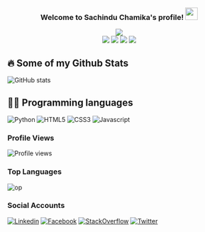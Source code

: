 <h3 align="center">
  Welcome to Sachindu Chamika's profile!
  <img src="https://media.giphy.com/media/hvRJCLFzcasrR4ia7z/giphy.gif" width="28">
</h3>
<p align="center">
  <img src="https://readme-typing-svg.herokuapp.com?color=%23F71A3C&center=true&vCenter=true&lines=Self+Taught+Programmer;Competitive+Programming+Enthusiast"><br>
  <a href="https://www.linkedin.com/in/joybiswas389"><img src="https://img.shields.io/badge/LinkedIn-0077B5?style=for-the-badge&logo=linkedin&logoColor=white"></a>
  <a href="https://www.twitter.com/joybiswas389"><img src="https://img.shields.io/badge/Twitter-1DA1F2?style=for-the-badge&logo=twitter&logoColor=white"></a>
  <a href="https://t.me/JoyBiswas389"><img src="https://img.shields.io/badge/Telegram-2CA5E0?style=for-the-badge&logo=telegram&logoColor=white"></a>
  <a href="https://www.instagram.com/joybiswas389"><img src="https://img.shields.io/badge/Instagram-E4405F?style=for-the-badge&logo=instagram&logoColor=white"></a>
</p>

<!---
joybiswas390/joybiswas390 is a ✨ special ✨ repository because its `README.md` (this file) appears on your GitHub profile.
You can click the Preview link to take a look at your changes.
--->


  
## 🔥 Some of my Github Stats

![GitHub stats](https://github-readme-stats.vercel.app/api?username=SachinduChamika&show_icons=true&theme=radical&hide_border=true&count_private=true)
</br>


## 👨‍💻 Programming languages

![Python](https://img.shields.io/badge/Python-%2314354C?&style=for-the-badge&logoColor=white&logo=python)
![HTML5](https://img.shields.io/badge/HTML5-E34F26?style=for-the-badge&logo=html5&logoColor=white)
![CSS3](https://img.shields.io/badge/CSS3-1572B6?style=for-the-badge&logo=css3&logoColor=white)
![Javascript](https://img.shields.io/badge/JavaScript-323330?style=for-the-badge&logo=javascript&logoColor=F7DF1E)

### Profile Views
![Profile views](https://hits.seeyoufarm.com/api/count/incr/badge.svg?url=https://github.com/SachinduChamika/SachinduChamika)
### Top Languages
![op](https://github-readme-stats.vercel.app/api/top-langs/?username=Terminalwarlord&theme=radical&layout=compact&langs_count=6&hide_border=true)
### Social Accounts
[![Linkedin](https://img.shields.io/badge/LinkedIn-0077B5?style=for-the-badge&logo=linkedin&logoColor=white)](https://www.linkedin.com/in/joybiswas389)
[![Facebook](https://img.shields.io/badge/Facebook-1877F2?style=for-the-badge&logo=facebook&logoColor=white)](https://www.facebook.com/joybiswas390)
[![StackOverflow](https://img.shields.io/badge/Stack_Overflow-FE7A16?style=for-the-badge&logo=stack-overflow&logoColor=white)](https://stackoverflow.com/users/16010374/joy-biswas)
[![Twitter](https://img.shields.io/badge/Twitter-1DA1F2?style=for-the-badge&logo=twitter&logoColor=white)](https://www.twitter.com/joybiswas389)
